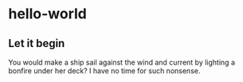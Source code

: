 # hello-world

## Let it begin

You would make a ship sail against the wind and current by lighting a bonfire under her deck?  I have no time for such nonsense. 



